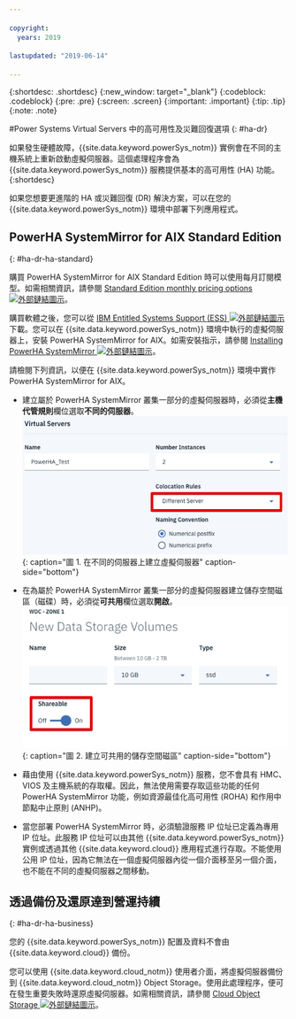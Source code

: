 ```yaml
---

copyright:
  years: 2019

lastupdated: "2019-06-14"

---
```


{:shortdesc: .shortdesc}
{:new_window: target="_blank"}
{:codeblock: .codeblock}
{:pre: .pre}
{:screen: .screen}
{:important: .important}
{:tip: .tip}
{:note: .note}

#Power Systems Virtual Servers 中的高可用性及災難回復選項
{: #ha-dr}

如果發生硬體故障，{{site.data.keyword.powerSys_notm}} 實例會在不同的主機系統上重新啟動虛擬伺服器。這個處理程序會為 {{site.data.keyword.powerSys_notm}} 服務提供基本的高可用性 (HA) 功能。
{:shortdesc}

如果您想要更進階的 HA 或災難回復 (DR) 解決方案，可以在您的 {{site.data.keyword.powerSys_notm}} 環境中部署下列應用程式。

## PowerHA SystemMirror for AIX Standard Edition
{: #ha-dr-ha-standard}

購買 PowerHA SystemMirror for AIX Standard Edition 時可以使用每月訂閱模型。如需相關資訊，請參閱 [Standard Edition monthly pricing options ![外部鏈結圖示](../icons/launch-glyph.svg "外部鏈結圖示")](https://www.ibm.com/common/ssi/ShowDoc.wss?docURL=/common/ssi/rep_ca/8/897/ENUS219-288/index.html)。

購買軟體之後，您可以從 [IBM Entitled Systems Support (ESS) ![外部鏈結圖示](../icons/launch-glyph.svg "外部鏈結圖示")](http://www.ibm.com/eserver/ess) 下載。您可以在 {{site.data.keyword.powerSys_notm}} 環境中執行的虛擬伺服器上，安裝 PowerHA SystemMirror for AIX。如需安裝指示，請參閱 [Installing PowerHA SystemMirror ![外部鏈結圖示](../icons/launch-glyph.svg "外部鏈結圖示")](https://www.ibm.com/support/knowledgecenter/SSPHQG_7.2/install/ha_install.html)。

請檢閱下列資訊，以便在 {{site.data.keyword.powerSys_notm}} 環境中實作 PowerHA SystemMirror for AIX。

* 建立屬於 PowerHA SystemMirror 叢集一部分的虛擬伺服器時，必須從**主機代管規則**欄位選取**不同的伺服器**。
![顯示主機代管規則欄位](/images/hadr2.png "顯示主機代管規則欄位"){: caption="圖 1. 在不同的伺服器上建立虛擬伺服器" caption-side="bottom"}

* 在為屬於 PowerHA SystemMirror 叢集一部分的虛擬伺服器建立儲存空間磁區（磁碟）時，必須從**可共用**欄位選取**開啟**。
![顯示可共用規則欄位](/images/hadr1.png "顯示可共用欄位"){: caption="圖 2. 建立可共用的儲存空間磁區" caption-side="bottom"}

* 藉由使用 {{site.data.keyword.powerSys_notm}} 服務，您不會具有 HMC、VIOS 及主機系統的存取權。因此，無法使用需要存取這些功能的任何 PowerHA SystemMirror 功能，例如資源最佳化高可用性 (ROHA) 和作用中節點中止原則 (ANHP)。

* 當您部署 PowerHA SystemMirror 時，必須驗證服務 IP 位址已定義為專用 IP 位址。此服務 IP 位址可以由其他 {{site.data.keyword.powerSys_notm}} 實例或透過其他 {{site.data.keyword.cloud}} 應用程式進行存取。不能使用公用 IP 位址，因為它無法在一個虛擬伺服器內從一個介面移至另一個介面，也不能在不同的虛擬伺服器之間移動。

<!--When you deploy PowerHA SystemMirror for AIX Enterprise Edition clusters in the {{site.data.keyword.powerSys_notm}} environment, you can only use the Geographic Logical Volume Manager (GLVM) functions. You cannot use storage mirroring functions that are part of PowerHA SystemMirror for AIX Enterprise Edition because you do not have access to the subsystem storage in the {{site.data.keyword.powerSys_notm}} environment. For more information, see [Geographic Logical Volume Manager ![External link icon](../icons/launch-glyph.svg "External link icon")](https://www.ibm.com/support/knowledgecenter/SSPHQG_7.2/glvm/ha_glvm_kick.html).
{:note}
[Enterprise Edition monthly pricing options ![External link icon](../icons/launch-glyph.svg "External link icon")](https://www.ibm.com/common/ssi/cgi-bin/ssialias?infotype=AN&subtype=CA&htmlfid=897/ENUS219-286) -->

## 透過備份及還原達到營運持續
{: #ha-dr-ha-business}

您的 {{site.data.keyword.powerSys_notm}} 配置及資料不會由 {{site.data.keyword.cloud}} 備份。

您可以使用 {{site.data.keyword.cloud_notm}} 使用者介面，將虛擬伺服器備份到 {{site.data.keyword.cloud_notm}} Object Storage。使用此處理程序，便可在發生重要失敗時還原虛擬伺服器。如需相關資訊，請參閱 [Cloud Object Storage ![外部鏈結圖示](../icons/launch-glyph.svg "外部鏈結圖示")](/docs/services/cloud-object-storage?topic=cloud-object-storage-getting-started)。

